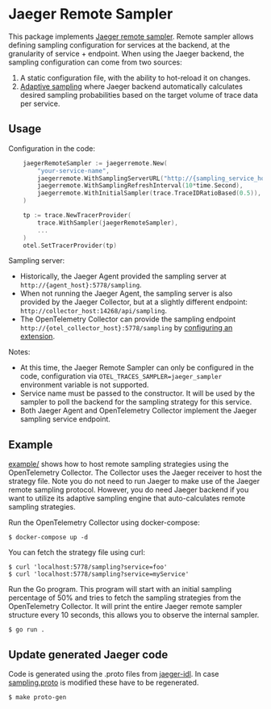 # Jaeger Remote Sampler

This package implements [Jaeger remote sampler](https://www.jaegertracing.io/docs/latest/sampling/#remote-sampling).
Remote sampler allows defining sampling configuration for services at the backend, at the granularity of service + endpoint.
When using the Jaeger backend, the sampling configuration can come from two sources:

1. A static configuration file, with the ability to hot-reload it on changes.
2. [Adaptive sampling](https://www.jaegertracing.io/docs/latest/sampling/#adaptive-sampling) where Jaeger backend
   automatically calculates desired sampling probabilities based on the target volume of trace data per service.

## Usage

Configuration in the code:

```go
	jaegerRemoteSampler := jaegerremote.New(
		"your-service-name",
		jaegerremote.WithSamplingServerURL("http://{sampling_service_host_name}:5778/sampling"),
		jaegerremote.WithSamplingRefreshInterval(10*time.Second),
		jaegerremote.WithInitialSampler(trace.TraceIDRatioBased(0.5)),
	)

	tp := trace.NewTracerProvider(
		trace.WithSampler(jaegerRemoteSampler),
		...
	)
	otel.SetTracerProvider(tp)
```

Sampling server:

* Historically, the Jaeger Agent provided the sampling server at `http://{agent_host}:5778/sampling`.
* When not running the Jaeger Agent, the sampling server is also provided by the Jaeger Collector,
  but at a slightly different endpoint: `http://collector_host:14268/api/sampling`.
* The OpenTelemetry Collector can provide the sampling endpoint `http://{otel_collector_host}:5778/sampling`
  by [configuring an extension](https://github.com/open-telemetry/opentelemetry-collector-contrib/blob/main/extension/jaegerremotesampling/README.md).

Notes:

* At this time, the Jaeger Remote Sampler can only be configured in the code,
  configuration via `OTEL_TRACES_SAMPLER=jaeger_sampler` environment variable is not supported.
* Service name must be passed to the constructor. It will be used by the sampler to poll
  the backend for the sampling strategy for this service.
* Both Jaeger Agent and OpenTelemetry Collector implement the Jaeger sampling service endpoint.

## Example

[example/](./example) shows how to host remote sampling strategies using the OpenTelemetry Collector.
The Collector uses the Jaeger receiver to host the strategy file. Note you do not need to run Jaeger to make use of the Jaeger remote sampling protocol. However, you do need Jaeger backend if you want to utilize its adaptive sampling engine that auto-calculates remote sampling strategies.

Run the OpenTelemetry Collector using docker-compose:

```shell
$ docker-compose up -d
```

You can fetch the strategy file using curl:

```shell
$ curl 'localhost:5778/sampling?service=foo'
$ curl 'localhost:5778/sampling?service=myService'
```

Run the Go program.
This program will start with an initial sampling percentage of 50% and tries to fetch the sampling strategies from the OpenTelemetry Collector.
It will print the entire Jaeger remote sampler structure every 10 seconds, this allows you to observe the internal sampler.

```shell
$ go run .
```

## Update generated Jaeger code

Code is generated using the .proto files from [jaeger-idl](https://github.com/jaegertracing/jaeger-idl).
In case [sampling.proto](./jaeger-idl/proto/api_v2/sampling.proto) is modified these have to be regenerated.

```shell
$ make proto-gen
```
